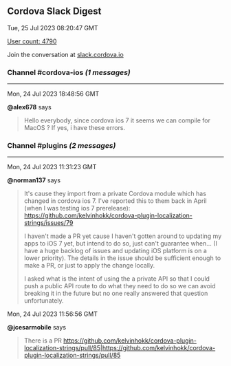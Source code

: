 ## Cordova Slack Digest
Tue, 25 Jul 2023 08:20:47 GMT

[User count: 4790](https://cordova.slack.com/)


Join the conversation at [slack.cordova.io](http://slack.cordova.io/)

### __Channel #cordova-ios__ _(1 messages)_
---

Mon, 24 Jul 2023 18:48:56 GMT

__@alex678__ says 
> Hello everybody, since cordova ios 7 it seems we can compile for MacOS ? If yes, i have these errors.
> 

### __Channel #plugins__ _(2 messages)_
---

Mon, 24 Jul 2023 11:31:23 GMT

__@norman137__ says 
> It's cause they import from a private Cordova module which has changed in cordova ios 7. I've reported this to them back in April (when I was testing ios 7 prerelease): <https://github.com/kelvinhokk/cordova-plugin-localization-strings/issues/79>
> 
> I haven't made a PR yet cause I haven't gotten around to updating my apps to iOS 7 yet, but intend to do so, just can't guarantee when... (I have a huge backlog of issues and updating iOS platform is on a lower priority). The details in the issue should be sufficient enough to make a PR, or just to apply the change locally.
> 
> I asked what is the intent of using the a private API so that I could push a public API route to do what they need to do so we can avoid breaking it in the future but no one really answered that question unfortunately.
> 

Mon, 24 Jul 2023 11:56:56 GMT

__@jcesarmobile__ says 
> There is a PR
> <https://github.com/kelvinhokk/cordova-plugin-localization-strings/pull/85|https://github.com/kelvinhokk/cordova-plugin-localization-strings/pull/85>
> 
